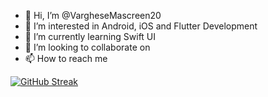- 👋 Hi, I’m @VargheseMascreen20
- 👀 I’m interested in Android, iOS and Flutter Development
- 🌱 I’m currently learning Swift UI
- 💞️ I’m looking to collaborate on 
- 📫 How to reach me 


[![GitHub Streak](https://streak-stats.demolab.com?user=VargheseMascreen20)](https://git.io/streak-stats)

<!---
VargheseMascreen20/VargheseMascreen20 is a ✨ special ✨ repository because its `README.md` (this file) appears on your GitHub profile.
You can click the Preview link to take a look at your changes.
--->
